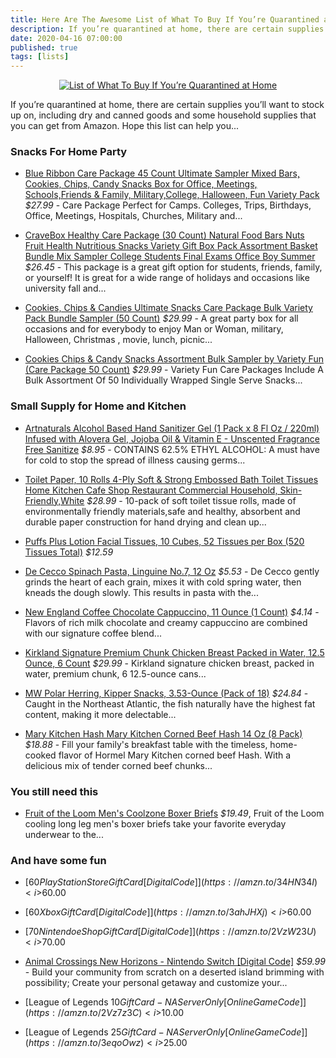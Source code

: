 ```yaml
---
title: Here Are The Awesome List of What To Buy If You’re Quarantined at Home!
description: If you’re quarantined at home, there are certain supplies you’ll want to stock up on, including dry and canned goods and some household supplies that you can get from Amazon. Hope this list can help you...
date: 2020-04-16 07:00:00
published: true
tags: [lists]
---
```


<p align="center">
    <a href="https://amzn.to/3etIeR0">
        <img src="https://miro.medium.com/max/7600/1*b-yTXfsdHzz2ylFpaXZTtw.jpeg" alt="List of What To Buy If You’re Quarantined at Home"/>
    </a>
</p>


If you’re quarantined at home, there are certain supplies you’ll want to stock up on, including dry and canned goods and some household supplies that you can get from Amazon. Hope this list can help you...

### Snacks For Home Party

*   [Blue Ribbon Care Package 45 Count Ultimate Sampler Mixed Bars, Cookies, Chips, Candy Snacks Box for Office, Meetings, Schools,Friends & Family, Military,College, Halloween, Fun Variety Pack](https://amzn.to/2VdvKWr) <i>    $27.99</i> - Care Package Perfect for Camps. Colleges, Trips, Birthdays, Office, Meetings, Hospitals, Churches, Military and...

*   [CraveBox Healthy Care Package (30 Count) Natural Food Bars Nuts Fruit Health Nutritious Snacks Variety Gift Box Pack Assortment Basket Bundle Mix Sampler College Students Final Exams Office Boy Summer](https://amzn.to/2wMcBRW) <i>$26.45</i> - This package is a great gift option for students, friends, family, or yourself! It is great for a wide range of holidays and occasions like university fall and...

*   [Cookies, Chips & Candies Ultimate Snacks Care Package Bulk Variety Pack Bundle Sampler (50 Count)](https://amzn.to/2VLD8Yb) <i>$29.99</i> - A great party box for all occasions and for everybody to enjoy Man or Woman, military, Halloween, Christmas , movie, lunch, picnic...

*   [Cookies Chips & Candy Snacks Assortment Bulk Sampler by Variety Fun (Care Package 50 Count)](https://amzn.to/3afmXHu) <i>$29.99</i> - Variety Fun Care Packages Include A Bulk Assortment Of 50 Individually Wrapped Single Serve Snacks...


### Small Supply for Home and Kitchen

*   [Artnaturals Alcohol Based Hand Sanitizer Gel (1 Pack x 8 Fl Oz / 220ml) Infused with Alovera Gel, Jojoba Oil & Vitamin E - Unscented Fragrance Free Sanitize](https://amzn.to/2KblAPK) <i>$8.95</i> - CONTAINS 62.5% ETHYL ALCOHOL: A must have for cold to stop the spread of illness causing germs...

*   [Toilet Paper, 10 Rolls 4-Ply Soft & Strong Embossed Bath Toilet Tissues Home Kitchen Cafe Shop Restaurant Commercial Household, Skin-Friendly,White](https://amzn.to/3eoZAyA) <i>$28.99</i> - 10-pack of soft toilet tissue rolls, made of environmentally friendly materials,safe and healthy, absorbent and durable paper construction for hand drying and clean up...

*   [Puffs Plus Lotion Facial Tissues, 10 Cubes, 52 Tissues per Box (520 Tissues Total)](https://amzn.to/2K72tpJ) <i>$12.59</i> 

*   [De Cecco Spinach Pasta, Linguine No.7, 12 Oz](https://amzn.to/3af30AO) <i>$5.53</i> - De Cecco gently grinds the heart of each grain, mixes it with cold spring water, then kneads the dough slowly. This results in pasta with the...

*   [New England Coffee Chocolate Cappuccino, 11 Ounce (1 Count)](https://amzn.to/3bftAer) <i>$4.14</i> - Flavors of rich milk chocolate and creamy cappuccino are combined with our signature coffee blend...

*   [Kirkland Signature Premium Chunk Chicken Breast Packed in Water, 12.5 Ounce, 6 Count](https://amzn.to/2VxixXp) <i>$29.99</i> - Kirkland signature chicken breast, packed in water, premium chunk, 6 12.5-ounce cans...

*   [MW Polar Herring, Kipper Snacks, 3.53-Ounce (Pack of 18)](https://amzn.to/2VxwsMZ) <i>$24.84 </i> - Caught in the Northeast Atlantic, the fish naturally have the highest fat content, making it more delectable...

*   [Mary Kitchen Hash Mary Kitchen Corned Beef Hash 14 Oz (8 Pack)](https://amzn.to/3cqQ0JV) <i>$18.88</i> - Fill your family's breakfast table with the timeless, home-cooked flavor of Hormel Mary Kitchen corned beef Hash. With a delicious mix of tender corned beef chunks...

### You still need this

*   [Fruit of the Loom Men's Coolzone Boxer Briefs](https://amzn.to/2QTrYyJ) <i>$19.49</i>,
Fruit of the Loom cooling long leg men's boxer briefs take your favorite everyday underwear to the...


### And have some fun

*   [$60 PlayStation Store Gift Card [Digital Code]](https://amzn.to/34HN34I) <i>$60.00</i>

*   [$60 Xbox Gift Card [Digital Code]](https://amzn.to/3ahJHXj) <i>$60.00</i>

*   [$70 Nintendo eShop Gift Card [Digital Code]](https://amzn.to/2VzW23U) <i>$70.00</i>

*   [Animal Crossings New Horizons - Nintendo Switch [Digital Code]](https://amzn.to/2VaSFSa) <i>$59.99</i> - Build your community from scratch on a deserted island brimming with possibility; Create your personal getaway and customize your...

*   [League of Legends $10 Gift Card - NA Server Only [Online Game Code]](https://amzn.to/2Vz7z3C) <i>$10.00</i>

*   [League of Legends $25 Gift Card - NA Server Only [Online Game Code]](https://amzn.to/3eqoOwz) <i>$25.00</i>

